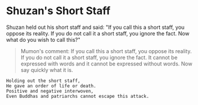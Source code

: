 # Shuzan's Short Staff

Shuzan held out his short staff and said: "If you call this a short staff, you oppose its reality. If you do not call it a short staff, you ignore the fact. Now what do you wish to call this?"

> Mumon's comment: If you call this a short staff, you oppose its reality. If you do not call it a short staff, you ignore the fact. It cannot be expressed with words and it cannot be expressed without words. Now say quickly what it is.

```
Holding out the short staff,
He gave an order of life or death.
Positive and negative interwoven,
Even Buddhas and patriarchs cannot escape this attack.
```
